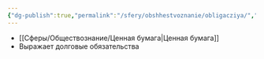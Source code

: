 ```yaml
---
{"dg-publish":true,"permalink":"/sfery/obshhestvoznanie/obligacziya/","tags":["Обществознание"]}
---
```


- [[Сферы/Обществознание/Ценная бумага\|Ценная бумага]] 
- Выражает долговые обязательства 